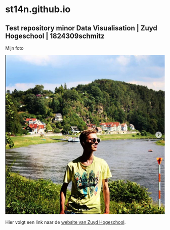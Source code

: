 # st14n.github.io

## Test repository minor Data Visualisation | Zuyd Hogeschool | 1824309schmitz

Mijn foto

![Mijn foto](img/Avatar-st14n.png)


Hier volgt een link naar de [website van Zuyd Hogeschool](https://www.zuyd.nl/).

